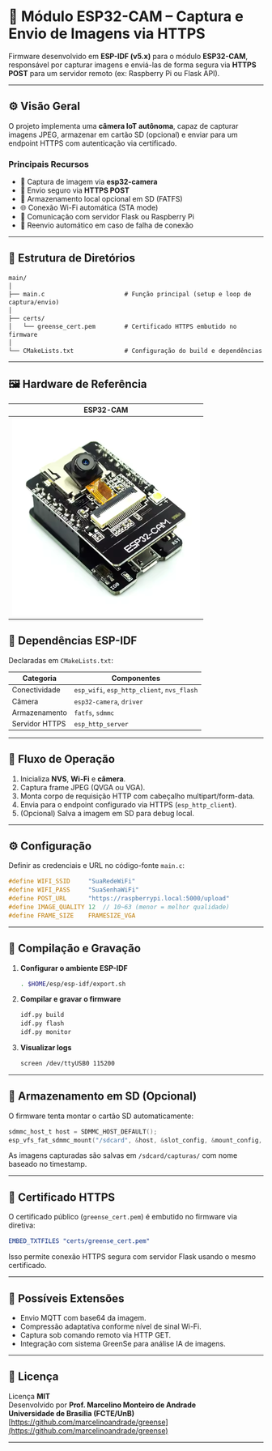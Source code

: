 # 📸 Módulo ESP32-CAM – Captura e Envio de Imagens via HTTPS

Firmware desenvolvido em **ESP-IDF (v5.x)** para o módulo **ESP32-CAM**, responsável por capturar imagens e enviá-las de forma segura via **HTTPS POST** para um servidor remoto (ex: Raspberry Pi ou Flask API).


---

## ⚙️ Visão Geral

O projeto implementa uma **câmera IoT autônoma**, capaz de capturar imagens JPEG, armazenar em cartão SD (opcional) e enviar para um endpoint HTTPS com autenticação via certificado.

### Principais Recursos

- 📸 Captura de imagem via **esp32-camera**  
- 🔐 Envio seguro via **HTTPS POST**  
- 💾 Armazenamento local opcional em SD (FATFS)  
- 🌐 Conexão Wi-Fi automática (STA mode)  
- 📡 Comunicação com servidor Flask ou Raspberry Pi  
- 🔁 Reenvio automático em caso de falha de conexão  

---

## 🧩 Estrutura de Diretórios

```
main/
│
├── main.c                      # Função principal (setup e loop de captura/envio)
│
├── certs/
│   └── greense_cert.pem        # Certificado HTTPS embutido no firmware
│
└── CMakeLists.txt              # Configuração do build e dependências
```

---

## 🖼️ Hardware de Referência

| ESP32-CAM|
|-----------------|
| ![ESP32](esp32_cam.png) |

## 🧱 Dependências ESP-IDF

Declaradas em `CMakeLists.txt`:

| Categoria         | Componentes |
|-------------------|-------------|
| Conectividade     | `esp_wifi`, `esp_http_client`, `nvs_flash` |
| Câmera            | `esp32-camera`, `driver` |
| Armazenamento     | `fatfs`, `sdmmc` |
| Servidor HTTPS    | `esp_http_server` |

---

## 📸 Fluxo de Operação

1. Inicializa **NVS**, **Wi-Fi** e **câmera**.  
2. Captura frame JPEG (QVGA ou VGA).  
3. Monta corpo de requisição HTTP com cabeçalho multipart/form-data.  
4. Envia para o endpoint configurado via HTTPS (`esp_http_client`).  
5. (Opcional) Salva a imagem em SD para debug local.  

---

## ⚙️ Configuração

Definir as credenciais e URL no código-fonte `main.c`:

```c
#define WIFI_SSID     "SuaRedeWiFi"
#define WIFI_PASS     "SuaSenhaWiFi"
#define POST_URL      "https://raspberrypi.local:5000/upload"
#define IMAGE_QUALITY 12  // 10~63 (menor = melhor qualidade)
#define FRAME_SIZE    FRAMESIZE_VGA
```

---

## 🔧 Compilação e Gravação

1. **Configurar o ambiente ESP-IDF**
   ```bash
   . $HOME/esp/esp-idf/export.sh
   ```

2. **Compilar e gravar o firmware**
   ```bash
   idf.py build
   idf.py flash
   idf.py monitor
   ```

3. **Visualizar logs**
   ```bash
   screen /dev/ttyUSB0 115200
   ```

---

## 💾 Armazenamento em SD (Opcional)

O firmware tenta montar o cartão SD automaticamente:

```c
sdmmc_host_t host = SDMMC_HOST_DEFAULT();
esp_vfs_fat_sdmmc_mount("/sdcard", &host, &slot_config, &mount_config, &card);
```

As imagens capturadas são salvas em `/sdcard/capturas/` com nome baseado no timestamp.

---

## 🔐 Certificado HTTPS

O certificado público (`greense_cert.pem`) é embutido no firmware via diretiva:

```cmake
EMBED_TXTFILES "certs/greense_cert.pem"
```

Isso permite conexão HTTPS segura com servidor Flask usando o mesmo certificado.

---

## 🧠 Possíveis Extensões

- Envio MQTT com base64 da imagem.  
- Compressão adaptativa conforme nível de sinal Wi-Fi.  
- Captura sob comando remoto via HTTP GET.  
- Integração com sistema GreenSe para análise IA de imagens.  

---

## 📄 Licença

Licença **MIT**  
Desenvolvido por **Prof. Marcelino Monteiro de Andrade**  
**Universidade de Brasília (FCTE/UnB)**  
[https://github.com/marcelinoandrade/greense](https://github.com/marcelinoandrade/greense)

---
